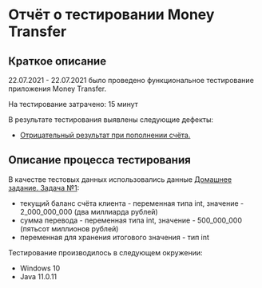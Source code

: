 # Отчёт о тестировании Money Transfer

## Краткое описание

22.07.2021 - 22.07.2021 было проведено функциональное тестирование приложения Money Transfer.

На тестирование затрачено: 15 минут

В результате тестирования выявлены следующие дефекты:
* [Отрицательный результат при пополнении счёта.](https://github.com/Ilgatilov/MoneyTransfer/issues/1#issue-950902758)

## Описание процесса тестирования

В качестве тестовых данных использовались данные [Домашнее задание. Задача №1](https://github.com/netology-code/javaqa-homeworks/tree/master/programming#%D0%B7%D0%B0%D0%B4%D0%B0%D1%87%D0%B0-1---money-transfer):
* текущий баланс счёта клиента - переменная типа int, значение - 2_000_000_000 (два миллиарда рублей)
* сумма перевода - переменная типа int, значение - 500_000_000 (пятьсот миллионов рублей)
* переменная для хранения итогового значения - тип int

Тестирование производилось в следующем окружении:
* Windows 10
* Java 11.0.11
